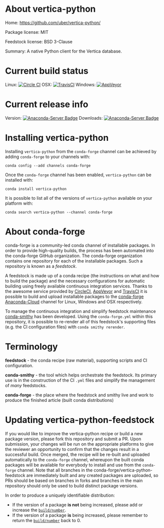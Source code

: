 About vertica-python
====================

Home: https://github.com/uber/vertica-python/

Package license: MIT

Feedstock license: BSD 3-Clause

Summary: A native Python client for the Vertica database.



Current build status
====================

Linux: [![Circle CI](https://circleci.com/gh/conda-forge/vertica-python-feedstock.svg?style=shield)](https://circleci.com/gh/conda-forge/vertica-python-feedstock)
OSX: [![TravisCI](https://travis-ci.org/conda-forge/vertica-python-feedstock.svg?branch=master)](https://travis-ci.org/conda-forge/vertica-python-feedstock)
Windows: [![AppVeyor](https://ci.appveyor.com/api/projects/status/github/conda-forge/vertica-python-feedstock?svg=True)](https://ci.appveyor.com/project/conda-forge/vertica-python-feedstock/branch/master)

Current release info
====================
Version: [![Anaconda-Server Badge](https://anaconda.org/conda-forge/vertica-python/badges/version.svg)](https://anaconda.org/conda-forge/vertica-python)
Downloads: [![Anaconda-Server Badge](https://anaconda.org/conda-forge/vertica-python/badges/downloads.svg)](https://anaconda.org/conda-forge/vertica-python)

Installing vertica-python
=========================

Installing `vertica-python` from the `conda-forge` channel can be achieved by adding `conda-forge` to your channels with:

```
conda config --add channels conda-forge
```

Once the `conda-forge` channel has been enabled, `vertica-python` can be installed with:

```
conda install vertica-python
```

It is possible to list all of the versions of `vertica-python` available on your platform with:

```
conda search vertica-python --channel conda-forge
```


About conda-forge
=================

conda-forge is a community-led conda channel of installable packages.
In order to provide high-quality builds, the process has been automated into the
conda-forge GitHub organization. The conda-forge organization contains one repository
for each of the installable packages. Such a repository is known as a *feedstock*.

A feedstock is made up of a conda recipe (the instructions on what and how to build
the package) and the necessary configurations for automatic building using freely
available continuous integration services. Thanks to the awesome service provided by
[CircleCI](https://circleci.com/), [AppVeyor](http://www.appveyor.com/)
and [TravisCI](https://travis-ci.org/) it is possible to build and upload installable
packages to the [conda-forge](https://anaconda.org/conda-forge)
[Anaconda-Cloud](http://docs.anaconda.org/) channel for Linux, Windows and OSX respectively.

To manage the continuous integration and simplify feedstock maintenance
[conda-smithy](http://github.com/conda-forge/conda-smithy) has been developed.
Using the ``conda-forge.yml`` within this repository, it is possible to re-render all of
this feedstock's supporting files (e.g. the CI configuration files) with ``conda smithy rerender``.


Terminology
===========

**feedstock** - the conda recipe (raw material), supporting scripts and CI configuration.

**conda-smithy** - the tool which helps orchestrate the feedstock.
                   Its primary use is in the construction of the CI ``.yml`` files
                   and simplify the management of *many* feedstocks.

**conda-forge** - the place where the feedstock and smithy live and work to
                  produce the finished article (built conda distributions)


Updating vertica-python-feedstock
=================================

If you would like to improve the vertica-python recipe or build a new
package version, please fork this repository and submit a PR. Upon submission,
your changes will be run on the appropriate platforms to give the reviewer an
opportunity to confirm that the changes result in a successful build. Once
merged, the recipe will be re-built and uploaded automatically to the
`conda-forge` channel, whereupon the built conda packages will be available for
everybody to install and use from the `conda-forge` channel.
Note that all branches in the conda-forge/vertica-python-feedstock are
immediately built and any created packages are uploaded, so PRs should be based
on branches in forks and branches in the main repository should only be used to
build distinct package versions.

In order to produce a uniquely identifiable distribution:
 * If the version of a package **is not** being increased, please add or increase
   the [``build/number``](http://conda.pydata.org/docs/building/meta-yaml.html#build-number-and-string).
 * If the version of a package **is** being increased, please remember to return
   the [``build/number``](http://conda.pydata.org/docs/building/meta-yaml.html#build-number-and-string)
   back to 0.
